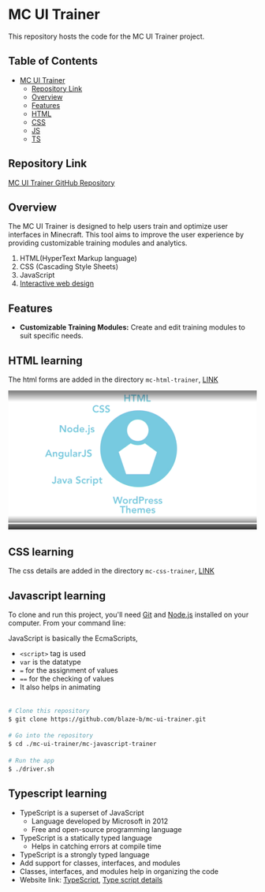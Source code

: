 # MC UI Trainer

This repository hosts the code for the MC UI Trainer project.

## Table of Contents

- [MC UI Trainer](#mc-ui-trainer)
    - [Repository Link](#repository-link)
    - [Overview](#overview)
    - [Features](#features)
    - [HTML](#html-learning)
    - [CSS](#css-learning)
    - [JS](#javascript-learning)
    - [TS](#typescript-learning)

## Repository Link

[MC UI Trainer GitHub Repository](https://github.com/blaze-b/mc-ui-trainer.git)

## Overview

The MC UI Trainer is designed to help users train and optimize user interfaces in Minecraft.
This tool aims to improve the user experience by providing customizable training modules
and analytics.

1. HTML(HyperText Markup language)
2. CSS (Cascading Style Sheets)
3. JavaScript
4. [Interactive web design](./docs/interactive-web-design.md)

## Features

- **Customizable Training Modules:** Create and edit training modules to suit specific needs.

## HTML learning

The html forms are added in the directory `mc-html-trainer`, [LINK](././mc-html-trainer/README.md)

![alt text](././mc-html-trainer/app/assets/images/word_press_theme.PNG)

## CSS learning

The css details are added in the directory `mc-css-trainer`, [LINK](././mc-css-trainer/README.md)

## Javascript learning

To clone and run this project, you'll need [Git](https://git-scm.com)
and [Node.js](https://nodejs.org) installed on your computer. From your command line:

JavaScript is basically the EcmaScripts,

- `<script>` tag is used
- `var` is the datatype
- `=` for the assignment of values
- `==` for the checking of values
- It also helps in animating

```bash

# Clone this repository
$ git clone https://github.com/blaze-b/mc-ui-trainer.git

# Go into the repository
$ cd ./mc-ui-trainer/mc-javascript-trainer

# Run the app
$ ./driver.sh

```

## Typescript learning

- TypeScript is a superset of JavaScript
  - Language developed by Microsoft in 2012
  - Free and open-source programming language
- TypeScript is a statically typed language
  - Helps in catching errors at compile time
- TypeScript is a strongly typed language
- Add support for classes, interfaces, and modules
- Classes, interfaces, and modules help in organizing the code
- Website link: [TypeScript](https://www.typescriptlang.org/), [Type script details](./docs/typescript-details.md)
